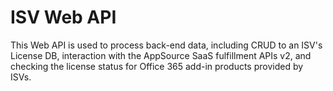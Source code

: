 # ISV Web API

This Web API is used to process back-end data, including CRUD to an ISV's License DB, interaction with the AppSource SaaS fulfillment APIs v2, and checking the license status for Office 365 add-in products provided by ISVs.
